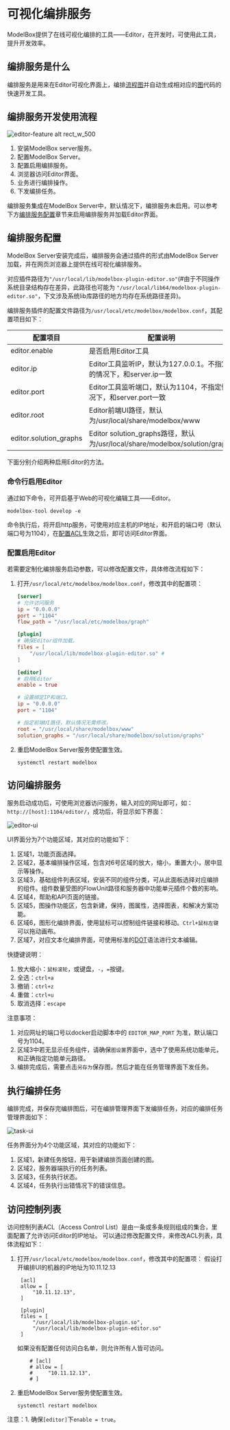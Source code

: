 # 可视化编排服务

ModelBox提供了在线可视化编排的工具——Editor，在开发时，可使用此工具，提升开发效率。

## 编排服务是什么

编排服务是用来在Editor可视化界面上，编排[流程图](./develop/flow/flow.md)并自动生成相对应的[图](./framework-conception/graph.md)代码的快速开发工具。

## 编排服务开发使用流程

![editor-feature alt rect_w_500](../assets/images/figure/server/editor-feature.png)

1. 安装ModelBox server服务。
1. 配置ModelBox Server。
1. 配置启用编排服务。
1. 浏览器访问Editor界面。
1. 业务进行编排操作。
1. 下发编排任务。

编排服务集成在ModelBox Server中，默认情况下，编排服务未启用。可以参考下方[编排服务配置](../server/editor.md#编排服务配置)章节来启用编排服务并加载Editor界面。

## 编排服务配置

ModelBox Server安装完成后，编排服务会通过插件的形式由ModelBox Server加载，并在网页浏览器上提供在线可视化编排服务。

对应插件路径为`"/usr/local/lib/modelbox-plugin-editor.so"`(#由于不同操作系统目录结构存在差异，此路径也可能为 `"/usr/local/lib64/modelbox-plugin-editor.so"`，下文涉及系统lib库路径的地方均存在系统路径差异)。

编排服务插件的配置文件路径为`/usr/local/etc/modelbox/modelbox.conf`，其配置项目如下：

| 配置项目               | 配置说明                                                                  |
| ---------------------- | ------------------------------------------------------------------------- |
| editor.enable          | 是否启用Editor工具                                                        |
| editor.ip              | Editor工具监听IP，默认为127.0.0.1。不指定的情况下，和server.ip一致       |
| editor.port            | Editor工具监听端口，默认为1104，不指定情况下，和server.port一致           |
| editor.root            | Editor前端UI路径，默认为/usr/local/share/modelbox/www                       |
| editor.solution_graphs | Editor solution_graphs路径，默认为/usr/local/share/modelbox/solution/graphs |

下面分别介绍两种启用Editor的方法。

### 命令行启用Editor

通过如下命令，可开启基于Web的可视化编辑工具——Editor。

```shell
modelbox-tool develop -e 
```

命令执行后，将开启http服务，可使用对应主机的IP地址，和开启的端口号（默认端口号为1104），在[配置ACL](./editor.md#访问控制列表)生效之后，即可访问Editor界面。

### 配置启用Editor

若需要定制化编排服务启动参数，可以修改配置文件，具体修改流程如下：

1. 打开`/usr/local/etc/modelbox/modelbox.conf`，修改其中的配置项：

    ```toml
    [server]
    # 允许访问服务
    ip = "0.0.0.0"
    port = "1104"
    flow_path = "/usr/local/etc/modelbox/graph"
    
    [plugin]
    # 确保Editor组件加载。
    files = [
        "/usr/local/lib/modelbox-plugin-editor.so" #
    ]
    
    [editor]
    # 启用Editor
    enable = true
    
    # 设置绑定IP和端口。
    ip = "0.0.0.0"
    port = "1104"
    
    # 指定前端UI路径，默认情况无需修改。
    root = "/usr/local/share/modelbox/www"
    solution_graphs = "/usr/local/share/modelbox/solution/graphs"
    ```

1. 重启ModelBox Server服务使配置生效。

    ```shell
    systemctl restart modelbox
    ```

## 访问编排服务

服务启动成功后，可使用浏览器访问服务，输入对应的网址即可，如：`http://[host]:1104/editor/`，成功后，将显示如下界面：

![editor-ui](../assets/images/figure/server/Editor-UI.png)

UI界面分为7个功能区域，其对应的功能如下：

1. 区域1，功能页面选择。
1. 区域2，基本编排操作区域，包含对6号区域的放大，缩小，重置大小，居中显示等操作。
1. 区域3，基础组件列表区域，安装不同的组件分类，可从此面板选择对应编排的组件。组件数量受图的FlowUnit路径和服务器中功能单元插件个数的影响。
1. 区域4，帮助和API页面的链接。
1. 区域5，图操作功能区，包含新建，保持，图属性，选择图表，和解决方案功能。
1. 区域6，图形化编排界面，使用鼠标可以控制组件链接和移动。`Ctrl+鼠标左键`可以拖动画布。
1. 区域7，对应文本化编排界面，可使用标准的[DOT](https://www.graphviz.org/pdf/dotguide.pdf)语法进行文本编辑。

快捷键说明：

1. 放大缩小：`鼠标滚轮`，或键盘，`-`，`=`按键。
1. 全选：`ctrl+a`
1. 撤销：`ctrl+z`
1. 重做：`ctrl+u`
1. 取消选择：`escape`

注意事项：

1. 对应网址的端口号以docker启动脚本中的 `EDITOR_MAP_PORT` 为准，默认端口号为1104。
1. 区域3中若无显示任务组件，请确保`图设置`界面中，选中了使用系统功能单元，和正确指定功能单元路径。
1. 编排完成后，需要点击`另存为`保存图，然后才能在任务管理界面下发任务。

## 执行编排任务

编排完成，并保存完编排图后，可在编排管理界面下发编排任务，对应的编排任务管理界面如下：

![task-ui](../assets/images/figure/server/Task-UI.png)

任务界面分为4个功能区域，其对应的功能如下：

1. 区域1，新建任务按钮，用于新建编排页面创建的图。
1. 区域2，服务器端执行的任务列表。
1. 区域3，任务执行状态。
1. 区域4，任务执行出错情况下的错误信息。

## 访问控制列表

访问控制列表ACL（Access Control List）是由一条或多条规则组成的集合，里面配置了允许访问Editor的IP地址。
可以通过修改配置文件，来修改ACL列表，具体流程如下：

1. 打开`/usr/local/etc/modelbox/modelbox.conf`，修改其中的配置项：
   假设打开编排UI的机器的IP地址为10.11.12.13

   ```shell
    [acl]
    allow = [
        "10.11.12.13",
    ]
   
    [plugin]
    files = [
        "/usr/local/lib/modelbox-plugin.so",
        "/usr/local/lib/modelbox-plugin-editor.so"
    ]
   ```
   
    如果没有配置任何访问白名单，则允许所有人皆可访问。
    ```shell
        # [acl]
        # allow = [
        #     "10.11.12.13",
        # ]
    ```
   
1. 重启ModelBox Server服务使配置生效。

    ```shell
    systemctl restart modelbox
    ```

注意：1. 确保`[editor]`下`enable = true`。